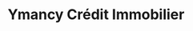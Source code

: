 ---
title: "Ymancy Crédit Immobilier"
url: /rouen/ymancy-credit-immobilier/
shop: prêteur sur gages
---
